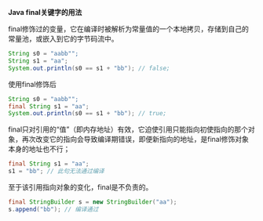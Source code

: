 **Java final关键字的用法**

final修饰过的变量，它在编译时被解析为常量值的一个本地拷贝，存储到自己的常量池，或嵌入到它的字节码流中。

```Java
String s0 = "aabb"";
String s1 = "aa";
System.out.println(s0 == s1 + "bb"); // false;
```
使用final修饰后

```Java
String s0 = "aabb"";
final String s1 = "aa";
System.out.println(s0 == s1 + "bb"); // true;
```


final只对引用的“值”（即内存地址）有效，它迫使引用只能指向初使指向的那个对象，再次改变它的指向会导致编译期错误，即便新指向的地址，是final修饰对象本身的地址也不行；

```Java
final String s1 = "aa";
s1 = "bb"; // 此句无法通过编译
```

至于该引用指向对象的变化，final是不负责的。

```Java
final StringBuilder s = new StringBuilder("aa");
s.append("bb"); // 编译通过
```
